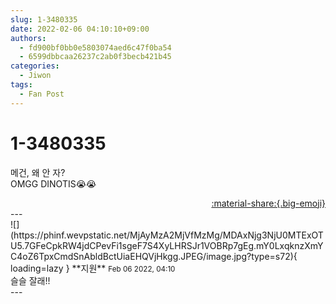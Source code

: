 ```yaml
---
slug: 1-3480335
date: 2022-02-06 04:10:10+09:00
authors:
  - fd900bf0bb0e5803074aed6c47f0ba54
  - 6599dbbcaa26237c2ab0f3becb421b45
categories:
  - Jiwon
tags:
  - Fan Post
---
```


# 1-3480335

<div class="post-container" markdown="1">
<div class="content-container md-sidebar__scrollwrap" markdown="1">

메건, 왜 안 자?<br>OMGG DINOTIS😭😭

</div>
</div>

<div style="text-align: right;" markdown="1">
<a href="https://weverse.io/fromis9/fanpost/1-3480335" style="text-align: right;">:material-share:{.big-emoji}</a>
</div>
---

<div class="comments-container md-sidebar__scrollwrap" markdown="1">
<div class="comment" markdown="1">
<div class='id-container' markdown="1">
![](https://phinf.wevpstatic.net/MjAyMzA2MjVfMzMg/MDAxNjg3NjU0MTExOTU5.7GFeCpkRW4jdCPevFi1sgeF7S4XyLHRSJr1VOBRp7gEg.mY0LxqknzXmYC4oZ6TpxCmdSnAbldBctUiaEHQVjHkgg.JPEG/image.jpg?type=s72){ loading=lazy }
**<span class="artist">지원</span>** <small>Feb 06 2022, 04:10</small><br>
</div>
<div class='comment-body' markdown="1">
슬슬 잘래!!
</div>
</div>
</div>
---
